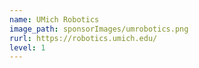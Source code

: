 ```yaml
---
name: UMich Robotics
image_path: sponsorImages/umrobotics.png
rurl: https://robotics.umich.edu/
level: 1
---
```


